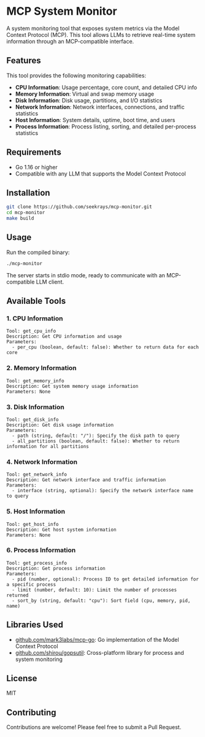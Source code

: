 # MCP System Monitor

A system monitoring tool that exposes system metrics via the Model Context Protocol (MCP). This tool allows LLMs to retrieve real-time system information through an MCP-compatible interface.

## Features

This tool provides the following monitoring capabilities:

- **CPU Information**: Usage percentage, core count, and detailed CPU info
- **Memory Information**: Virtual and swap memory usage
- **Disk Information**: Disk usage, partitions, and I/O statistics
- **Network Information**: Network interfaces, connections, and traffic statistics
- **Host Information**: System details, uptime, boot time, and users
- **Process Information**: Process listing, sorting, and detailed per-process statistics

## Requirements

- Go 1.16 or higher
- Compatible with any LLM that supports the Model Context Protocol

## Installation

```bash
git clone https://github.com/seekrays/mcp-monitor.git
cd mcp-monitor
make build
```

## Usage

Run the compiled binary:

```bash
./mcp-monitor
```

The server starts in stdio mode, ready to communicate with an MCP-compatible LLM client.

## Available Tools

### 1. CPU Information

```
Tool: get_cpu_info
Description: Get CPU information and usage
Parameters:
  - per_cpu (boolean, default: false): Whether to return data for each core
```

### 2. Memory Information

```
Tool: get_memory_info
Description: Get system memory usage information
Parameters: None
```

### 3. Disk Information

```
Tool: get_disk_info
Description: Get disk usage information
Parameters:
  - path (string, default: "/"): Specify the disk path to query
  - all_partitions (boolean, default: false): Whether to return information for all partitions
```

### 4. Network Information

```
Tool: get_network_info
Description: Get network interface and traffic information
Parameters:
  - interface (string, optional): Specify the network interface name to query
```

### 5. Host Information

```
Tool: get_host_info
Description: Get host system information
Parameters: None
```

### 6. Process Information

```
Tool: get_process_info
Description: Get process information
Parameters:
  - pid (number, optional): Process ID to get detailed information for a specific process
  - limit (number, default: 10): Limit the number of processes returned
  - sort_by (string, default: "cpu"): Sort field (cpu, memory, pid, name)
```

## Libraries Used

- [github.com/mark3labs/mcp-go](https://github.com/mark3labs/mcp-go): Go implementation of the Model Context Protocol
- [github.com/shirou/gopsutil](https://github.com/shirou/gopsutil): Cross-platform library for process and system monitoring

## License

MIT

## Contributing

Contributions are welcome! Please feel free to submit a Pull Request. 